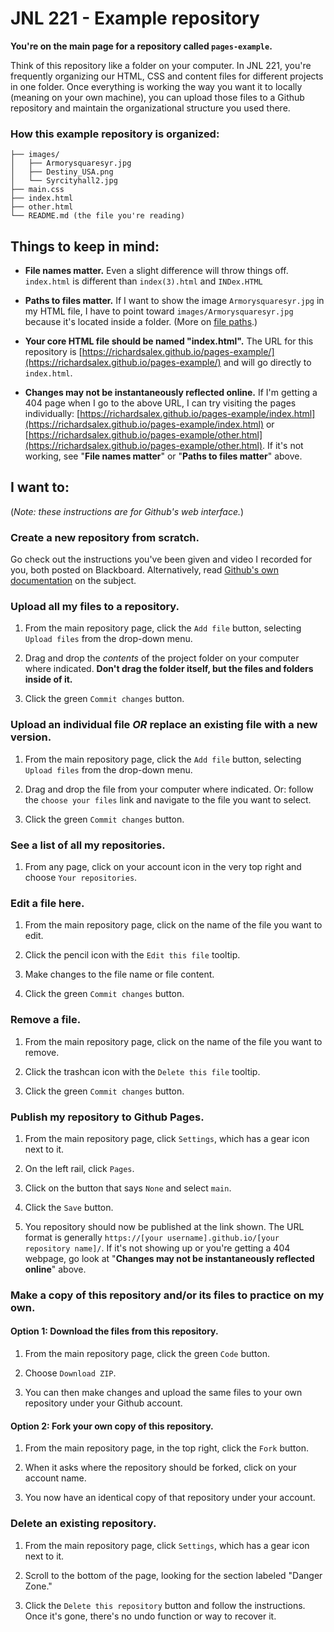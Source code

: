 # JNL 221 - Example repository

__You're on the main page for a repository called `pages-example`.__

Think of this repository like a folder on your computer. In JNL 221, you're frequently organizing our HTML, CSS and content files for different projects in one folder. Once everything is working the way you want it to locally (meaning on your own machine), you can upload those files to a Github repository and maintain the organizational structure you used there.

### How this example repository is organized:

```
├── images/
│   ├── Armorysquaresyr.jpg
│   ├── Destiny_USA.png
│   └── Syrcityhall2.jpg
├── main.css
├── index.html
├── other.html
└── README.md (the file you're reading)
```

## Things to keep in mind:
* __File names matter.__ Even a slight difference will throw things off. `index.html` is different than `index(3).html` and `INDex.HTML`

* __Paths to files matter.__ If I want to show the image `Armorysquaresyr.jpg` in my HTML file, I have to point toward `images/Armorysquaresyr.jpg` because it's located inside a folder. (More on [file paths](https://www.w3schools.com/html/html_filepaths.asp).)

* __Your core HTML file should be named "index.html".__ The URL for this repository is [https://richardsalex.github.io/pages-example/](https://richardsalex.github.io/pages-example/) and will go directly to `index.html`.

* __Changes may not be instantaneously reflected online.__ If I'm getting a 404 page when I go to the above URL, I can try visiting the pages individually: [https://richardsalex.github.io/pages-example/index.html](https://richardsalex.github.io/pages-example/index.html) or [https://richardsalex.github.io/pages-example/other.html](https://richardsalex.github.io/pages-example/other.html). If it's not working, see "__File names matter__" or "__Paths to files matter__" above.

## I want to:
(_Note: these instructions are for Github's web interface._)
### Create a new repository from scratch.
Go check out the instructions you've been given and video I recorded for you, both posted on Blackboard. Alternatively, read [Github's own documentation](https://docs.github.com/en/get-started/quickstart/create-a-repo) on the subject.

### Upload all my files to a repository. 
1. From the main repository page, click the `Add file` button, selecting `Upload files` from the drop-down menu.

2. Drag and drop the _contents_ of the project folder on your computer where indicated. __Don't drag the folder itself, but the files and folders inside of it.__

3. Click the green `Commit changes` button.

### Upload an individual file _OR_ replace an existing file with a new version.
1. From the main repository page, click the `Add file` button, selecting `Upload files` from the drop-down menu.

2. Drag and drop the file from your computer where indicated. Or: follow the `choose your files` link and navigate to the file you want to select.

3. Click the green `Commit changes` button.

### See a list of all my repositories.
1. From any page, click on your account icon in the very top right and choose `Your repositories`.

### Edit a file here.
1. From the main repository page, click on the name of the file you want to edit.

2. Click the pencil icon with the `Edit this file` tooltip. 

3. Make changes to the file name or file content.

4. Click the green `Commit changes` button.

### Remove a file.
1. From the main repository page, click on the name of the file you want to remove.

2. Click the trashcan icon with the `Delete this file` tooltip.

3. Click the green `Commit changes` button.

### Publish my repository to Github Pages.
1. From the main repository page, click `Settings`, which has a gear icon next to it.

2. On the left rail, click `Pages`.

3. Click on the button that says `None` and select `main`.

4. Click the `Save` button.

5. You repository should now be published at the link shown. The URL format is generally `https://[your username].github.io/[your repository name]/`. If it's not showing up or you're getting a 404 webpage, go look at "__Changes may not be instantaneously reflected online__" above.

### Make a copy of this repository and/or its files to practice on my own.
#### Option 1: Download the files from this repository.
1. From the main repository page, click the green `Code` button.

2. Choose `Download ZIP`.

3. You can then make changes and upload the same files to your own repository under your Github account.
#### Option 2: Fork your own copy of this repository.
1. From the main repository page, in the top right, click the `Fork` button.

2. When it asks where the repository should be forked, click on your account name.

3. You now have an identical copy of that repository under your account.

### Delete an existing repository.
1. From the main repository page, click `Settings`, which has a gear icon next to it.

2. Scroll to the bottom of the page, looking for the section labeled "Danger Zone."

3. Click the `Delete this repository` button and follow the instructions. Once it's gone, there's no undo function or way to recover it.
